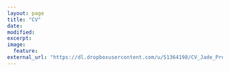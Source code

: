 ```yaml
---
layout: page
title: "CV"
date: 
modified:
excerpt:
image:
  feature:
external_url: "https://dl.dropboxusercontent.com/u/51364198/CV_Jade_Proulx.pdf"
---
```



